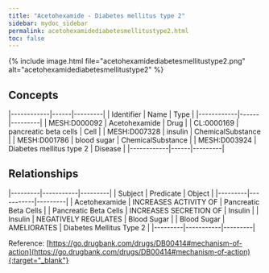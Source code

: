 ```yaml
---
title: "Acetohexamide - Diabetes mellitus type 2"
sidebar: mydoc_sidebar
permalink: acetohexamidediabetesmellitustype2.html
toc: false 
---
```


{% include image.html file="acetohexamidediabetesmellitustype2.png" alt="acetohexamidediabetesmellitustype2" %}

## Concepts

|------------|------|---------|
| Identifier | Name | Type    |
|------------|------|---------|
| MESH:D000092 | Acetohexamide | Drug |
| CL:0000169 | pancreatic beta cells | Cell |
| MESH:D007328 | insulin | ChemicalSubstance |
| MESH:D001786 | blood sugar | ChemicalSubstance |
| MESH:D003924 | Diabetes mellitus type 2 | Disease |
|------------|------|---------|

## Relationships

|---------|-----------|---------|
| Subject | Predicate | Object  |
|---------|-----------|---------|
| Acetohexamide | INCREASES ACTIVITY OF | Pancreatic Beta Cells |
| Pancreatic Beta Cells | INCREASES SECRETION OF | Insulin |
| Insulin | NEGATIVELY REGULATES | Blood Sugar |
| Blood Sugar | AMELIORATES | Diabetes Mellitus Type 2 |
|---------|-----------|---------|

Reference: [https://go.drugbank.com/drugs/DB00414#mechanism-of-action](https://go.drugbank.com/drugs/DB00414#mechanism-of-action){:target="_blank"}